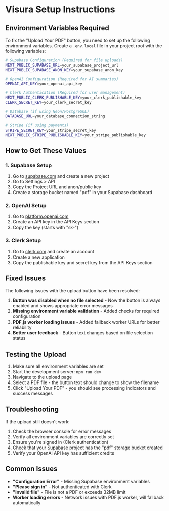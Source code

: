 # Visura Setup Instructions

## Environment Variables Required

To fix the "Upload Your PDF" button, you need to set up the following environment variables. Create a `.env.local` file in your project root with the following variables:

```bash
# Supabase Configuration (Required for file uploads)
NEXT_PUBLIC_SUPABASE_URL=your_supabase_project_url
NEXT_PUBLIC_SUPABASE_ANON_KEY=your_supabase_anon_key

# OpenAI Configuration (Required for AI summaries)
OPENAI_API_KEY=your_openai_api_key

# Clerk Authentication (Required for user management)
NEXT_PUBLIC_CLERK_PUBLISHABLE_KEY=your_clerk_publishable_key
CLERK_SECRET_KEY=your_clerk_secret_key

# Database (if using Neon/PostgreSQL)
DATABASE_URL=your_database_connection_string

# Stripe (if using payments)
STRIPE_SECRET_KEY=your_stripe_secret_key
NEXT_PUBLIC_STRIPE_PUBLISHABLE_KEY=your_stripe_publishable_key
```

## How to Get These Values

### 1. Supabase Setup
1. Go to [supabase.com](https://supabase.com) and create a new project
2. Go to Settings > API
3. Copy the Project URL and anon/public key
4. Create a storage bucket named "pdf" in your Supabase dashboard

### 2. OpenAI Setup
1. Go to [platform.openai.com](https://platform.openai.com)
2. Create an API key in the API Keys section
3. Copy the key (starts with "sk-")

### 3. Clerk Setup
1. Go to [clerk.com](https://clerk.com) and create an account
2. Create a new application
3. Copy the publishable key and secret key from the API Keys section

## Fixed Issues

The following issues with the upload button have been resolved:

1. **Button was disabled when no file selected** - Now the button is always enabled and shows appropriate error messages
2. **Missing environment variable validation** - Added checks for required configuration
3. **PDF.js worker loading issues** - Added fallback worker URLs for better reliability
4. **Better user feedback** - Button text changes based on file selection status

## Testing the Upload

1. Make sure all environment variables are set
2. Start the development server: `npm run dev`
3. Navigate to the upload page
4. Select a PDF file - the button text should change to show the filename
5. Click "Upload Your PDF" - you should see processing indicators and success messages

## Troubleshooting

If the upload still doesn't work:

1. Check the browser console for error messages
2. Verify all environment variables are correctly set
3. Ensure you're signed in (Clerk authentication)
4. Check that your Supabase project has the "pdf" storage bucket created
5. Verify your OpenAI API key has sufficient credits

## Common Issues

- **"Configuration Error"** - Missing Supabase environment variables
- **"Please sign in"** - Not authenticated with Clerk
- **"Invalid file"** - File is not a PDF or exceeds 32MB limit
- **Worker loading errors** - Network issues with PDF.js worker, will fallback automatically
